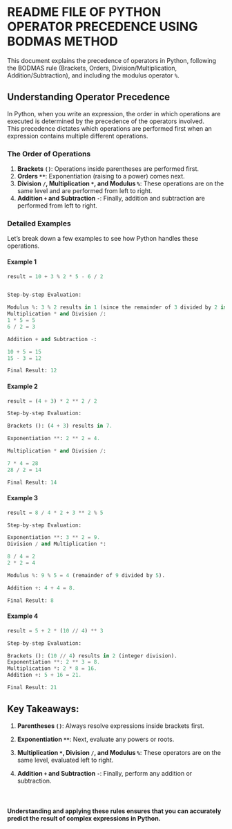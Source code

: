 #                            README FILE OF PYTHON OPERATOR PRECEDENCE USING BODMAS METHOD


This document explains the precedence of operators in Python, following the BODMAS rule (Brackets, Orders,
Division/Multiplication, Addition/Subtraction), and including the modulus operator `%`.

## Understanding Operator Precedence

In Python, when you write an expression, the order in which operations are executed is determined by the precedence of the operators involved.<br> 
This precedence dictates which operations are performed first when an expression contains multiple different operations. 

### The Order of Operations

1. **Brackets `()`**: Operations inside parentheses are performed first.<br>
2. **Orders `**`**: Exponentiation (raising to a power) comes next.<br>
3. **Division `/`, Multiplication `*`, and Modulus `%`**: These operations are on the same level and are performed from left to right.<br>
4. **Addition `+` and Subtraction `-`**: Finally, addition and subtraction are performed from left to right.<br>

### Detailed Examples

Let’s break down a few examples to see how Python handles these operations.

#### Example 1

```python
result = 10 + 3 % 2 * 5 - 6 / 2


Step-by-step Evaluation:

Modulus %: 3 % 2 results in 1 (since the remainder of 3 divided by 2 is 1).
Multiplication * and Division /:
1 * 5 = 5
6 / 2 = 3

Addition + and Subtraction -:

10 + 5 = 15
15 - 3 = 12

Final Result: 12
```

#### Example 2

```python
result = (4 + 3) * 2 ** 2 / 2

Step-by-step Evaluation:

Brackets (): (4 + 3) results in 7.

Exponentiation **: 2 ** 2 = 4.

Multiplication * and Division /:

7 * 4 = 28
28 / 2 = 14

Final Result: 14
```
#### Example 3
```python
result = 8 / 4 * 2 + 3 ** 2 % 5

Step-by-step Evaluation:

Exponentiation **: 3 ** 2 = 9.
Division / and Multiplication *:

8 / 4 = 2
2 * 2 = 4

Modulus %: 9 % 5 = 4 (remainder of 9 divided by 5).

Addition +: 4 + 4 = 8.

Final Result: 8
```
#### Example 4
```python
result = 5 + 2 * (10 // 4) ** 3

Step-by-step Evaluation:

Brackets (): (10 // 4) results in 2 (integer division).
Exponentiation **: 2 ** 3 = 8.
Multiplication *: 2 * 8 = 16.
Addition +: 5 + 16 = 21.

Final Result: 21
```
## Key Takeaways:

1. **Parentheses `()`**: Always resolve expressions inside brackets first.<br>

2. **Exponentiation `**`**: Next, evaluate any powers or roots.<br>

3. **Multiplication `*`, Division `/`, and Modulus `%`**: These operators are on the same level, evaluated left to right.<br>

4. **Addition `+` and Subtraction `-`**: Finally, perform any addition or subtraction.<br><br><br>

#### Understanding and applying these rules ensures that you can accurately predict the result of complex expressions in Python.




